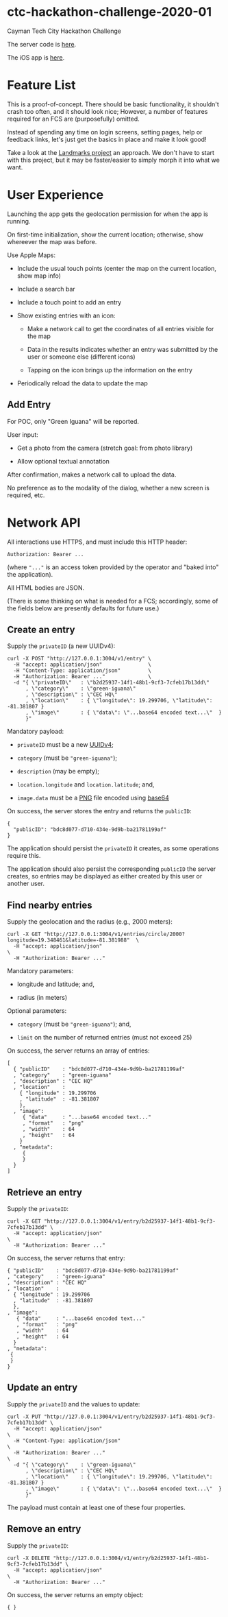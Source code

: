# ctc-hackathon-challenge-2020-01
Cayman Tech City Hackathon Challenge

The server code is [here](https://github.com/brave-experiments/ctc-hackathon-challenge-2020-01-server).

The iOS app is [here](TBD).

# Feature List
This is a proof-of-concept.
There should be basic functionality, it shouldn't crash too often, and it should look nice;
However,
a number of features required for an FCS are (purposefully) omitted.

Instead of spending any time on login screens, setting pages, help or feedback links, 
let's just get the basics in place and make it look good!

Take a look at the [Landmarks project](https://developer.apple.com/tutorials/swiftui/creating-and-combining-views) an approach.
We don't have to start with this project,
but it may be faster/easier to simply morph it into what we want.

# User Experience
Launching the app gets the geolocation permission for when the app is running.

On first-time initialization, show the current location; otherwise, show whereever the map was before.

Use Apple Maps: 

- Include the usual touch points (center the map on the current location, show map info)

- Include a search bar

- Include a touch point to add an entry

- Show existing entries with an icon:

    - Make a network call to get the coordinates of all entries visible for the map
    
    - Data in the results indicates whether an entry was submitted by the user or someone else (different icons)

    - Tapping on the icon brings up the information on the entry

- Periodically reload the data to update the map

## Add Entry
For POC, only "Green Iguana" will be reported.

User input:

- Get a photo from the camera (stretch goal: from photo library)

- Allow optional textual annotation

After confirmation,
makes a network call to upload the data.

No preference as to the modality of the dialog, whether a new screen is required, etc.

# Network API
All interactions use HTTPS,
and must include this HTTP header:

    Authorization: Bearer ...

(where `"..."` is an access token provided by the operator and "baked into" the application).

All HTML bodies are JSON.

(There is some thinking on what is needed for a FCS;
accordingly, some of the fields below are presently defaults for future use.)

## Create an entry

Supply the `privateID` (a new UUIDv4):

    curl -X POST "http://127.0.0.1:3004/v1/entry" \
      -H "accept: application/json"               \
      -H "Content-Type: application/json"         \
      -H "Authorization: Bearer ..."              \
      -d "{ \"privateID\"   : \"b2d25937-14f1-48b1-9cf3-7cfeb17b13dd\"
          , \"category\"    : \"green-iguana\"
          , \"description\" : \"CEC HQ\"
          , \"location\"    : { \"longitude\": 19.299706, \"latitude\": -81.381807 }
          , \"image\"       : { \"data\": \"...base64 encoded text...\"  }
          }"

Mandatory payload:

- `privateID` must be a new [UUIDv4](https://en.wikipedia.org/wiki/Universally_unique_identifier#Version_4_(random));

- `category` (must be `"green-iguana"`);

- `description` (may be empty);

- `location.longitude` and  `location.latitude`; and,

- `image.data` must be a [PNG](https://en.wikipedia.org/wiki/Portable_Network_Graphics) file encoded using
[base64](https://en.wikipedia.org/wiki/Base64)


On success,
the server stores the entry and returns the `publicID`:

    {
      "publicID": "bdc8d077-d710-434e-9d9b-ba21781199af"
    }

The application should persist the `privateID` it creates,
as some operations require this.

The application should also persist the corresponding `publicID` the server creates,
so entries may be displayed as either created by this user or another user.

## Find nearby entries

Supply the geolocation and the radius (e.g., 2000 meters):

    curl -X GET "http://127.0.0.1:3004/v1/entries/circle/2000?longitude=19.348461&latitude=-81.381988"  \
      -H "accept: application/json"                                                                     \
      -H "Authorization: Bearer ..."

Mandatory parameters:

- longitude and latitude; and,

- radius (in meters)

Optional parameters:

- `category` (must be `"green-iguana"`); and,

- `limit` on the number of returned entries (must not exceed 25)

On success,
the server returns an array of entries:

    [
      { "publicID"    : "bdc8d077-d710-434e-9d9b-ba21781199af"
      , "category"    : "green-iguana"
      , "description" : "CEC HQ"
      , "location"    :
        { "longitude" : 19.299706
        , "latitude"  : -81.381807
        },
      , "image":
         { "data"     : "...base64 encoded text..."
         , "format"   : "png"
         , "width"    : 64
         , "height"   : 64
        }
      , "metadata":
         {
         }
      }
    ]

## Retrieve an entry

Supply the `privateID`:

    curl -X GET "http://127.0.0.1:3004/v1/entry/b2d25937-14f1-48b1-9cf3-7cfeb17b13dd" \
      -H "accept: application/json"                                                   \
      -H "Authorization: Bearer ..."

On success,
the server returns that entry:

    { "publicID"    : "bdc8d077-d710-434e-9d9b-ba21781199af"
    , "category"    : "green-iguana"
    , "description" : "CEC HQ"
    , "location"    :
      { "longitude" : 19.299706
      , "latitude"  : -81.381807
      },
    , "image":
       { "data"     : "...base64 encoded text..."
       , "format"   : "png"
       , "width"    : 64
       , "height"   : 64
      }
    , "metadata":
     { 
     }
    }

## Update an entry

Supply the `privateID` and the values to update:

    curl -X PUT "http://127.0.0.1:3004/v1/entry/b2d25937-14f1-48b1-9cf3-7cfeb17b13dd" \
      -H "accept: application/json"                                                   \
      -H "Content-Type: application/json"                                             \
      -H "Authorization: Bearer ..."                                                  \
      -d "{ \"category\"    : \"green-iguana\"
          , \"description\" : \"CEC HQ\"
          , \"location\"    : { \"longitude\": 19.299706, \"latitude\": -81.381807 }
          , \"image\"       : { \"data\": \"...base64 encoded text...\"  }
          }"

The payload must contain at least one of these four properties.

## Remove an entry

Supply the `privateID`:

    curl -X DELETE "http://127.0.0.1:3004/v1/entry/b2d25937-14f1-48b1-9cf3-7cfeb17b13dd" \
      -H "accept: application/json"                                                      \
      -H "Authorization: Bearer ..."

On success,
the server returns an empty object:

    { }
